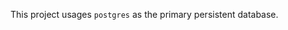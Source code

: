 <style>
    /* make the main container full-size for better viewing */
    .col-md-3 {display: none;}
    .col-md-9 {width: 100%;}
</style>

This project usages `postgres` as the primary persistent database.
